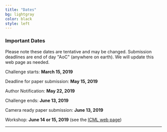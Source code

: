 ```yaml
---
title: "Dates"
bg: lightgray
color: black
style: left
---
```


### Important Dates

Please note these dates are tentative and may be changed. Submission deadlines are end of day "AoC" (anywhere on earth).
We will update this web page as needed.


Challenge starts: **March 15, 2019**

Deadline for paper submission: **May 15, 2019** 

Author Notification: **May 22, 2019** 

Challenge ends: **June 13, 2019** 

Camera ready paper submission: **June 13, 2019**

Workshop: **June 14 or 15, 2019** (see the [ICML web page](https://icml.cc/Conferences/2019/Schedule?showEvent=3532))


* * *
